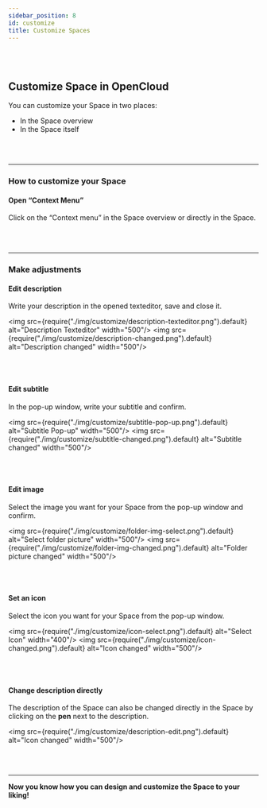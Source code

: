 ```yaml
---
sidebar_position: 8
id: customize
title: Customize Spaces
---
```


<br/><br/>

## Customize Space in OpenCloud

You can customize your Space in two places:

- In the Space overview
- In the Space itself

<br/><br/>

---

### How to customize your Space

#### Open “Context Menu”

Click on the “Context menu” in the Space overview or directly in the Space.

<br/><br/>

---

### Make adjustments

#### Edit description

Write your description in the opened texteditor, save and close it.

<img src={require("./img/customize/description-texteditor.png").default} alt="Description Texteditor" width="500"/>
<img src={require("./img/customize/description-changed.png").default} alt="Description changed" width="500"/>

<br/><br/>

#### Edit subtitle

In the pop-up window, write your subtitle and confirm.

<img src={require("./img/customize/subtitle-pop-up.png").default} alt="Subtitle Pop-up" width="500"/>
<img src={require("./img/customize/subtitle-changed.png").default} alt="Subtitle changed" width="500"/>

<br/><br/>

#### Edit image

Select the image you want for your Space from the pop-up window and confirm.

<img src={require("./img/customize/folder-img-select.png").default} alt="Select folder picture" width="500"/>
<img src={require("./img/customize/folder-img-changed.png").default} alt="Folder picture changed" width="500"/>

<br/><br/>

#### Set an icon

Select the icon you want for your Space from the pop-up window.

<img src={require("./img/customize/icon-select.png").default} alt="Select Icon" width="400"/>
<img src={require("./img/customize/icon-changed.png").default} alt="Icon changed" width="500"/>

<br/><br/>

#### Change description directly

The description of the Space can also be changed directly in the Space by clicking on the **pen** next to the description.

<img src={require("./img/customize/description-edit.png").default} alt="Icon changed" width="500"/>

<br/><br/>

---

**Now you know how you can design and customize the Space to your liking!**
